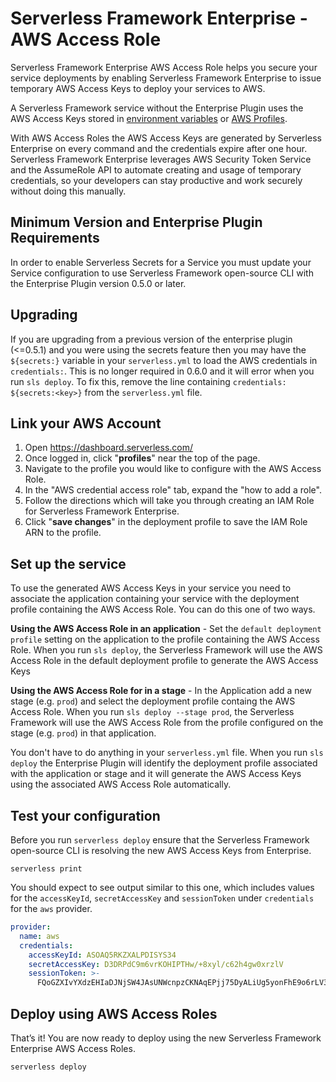 # Serverless Framework Enterprise - AWS Access Role

Serverless Framework Enterprise AWS Access Role helps you secure your service deployments by enabling Serverless Framework Enterprise to issue temporary AWS Access Keys to deploy your services to AWS.

A Serverless Framework service without the Enterprise Plugin uses the AWS Access Keys stored in [environment variables](https://serverless.com/framework/docs/providers/aws/guide/credentials/) or [AWS Profiles](https://serverless.com/framework/docs/providers/aws/guide/credentials/). 

With AWS Access Roles the AWS Access Keys are generated by Serverless Enterprise on every command and the credentials expire after one hour.  Serverless Framework Enterprise leverages AWS Security Token Service and the AssumeRole API to automate creating and usage of temporary credentials, so your developers can stay productive and work securely without doing this manually.

## Minimum Version and Enterprise Plugin Requirements

In order to enable Serverless Secrets for a Service you must update your Service configuration to use Serverless Framework open-source CLI with the Enterprise Plugin version 0.5.0 or later.

## Upgrading

If you are upgrading from a previous version of the enterprise plugin (<=0.5.1) and you were using the secrets feature then you may have the `${secrets:}` variable in your `serverless.yml` to load the AWS credentials in `credentials:`. This is no longer required in 0.6.0 and it will error when you run `sls deploy`. To fix this, remove the line containing `credentials: ${secrets:<key>}` from the `serverless.yml` file.

## Link your AWS Account

1. Open https://dashboard.serverless.com/
2. Once logged in, click "**profiles**" near the top of the page.
3. Navigate to the profile you would like to configure with the AWS Access Role.
4. In the "AWS credential access role" tab, expand the "how to add a role".
5. Follow the directions which will take you through creating an IAM Role for Serverless Framework Enterprise.
6. Click "**save changes**" in the deployment profile to save the IAM Role ARN to the profile.

## Set up the service

To use the generated AWS Access Keys in your service you need to associate the application containing your service with the deployment profile containing the AWS Access Role. You can do this one of two ways.

**Using the AWS Access Role in an application** - Set the `default deployment profile` setting on the application to the profile containing the AWS Access Role. When you run `sls deploy`, the Serverless Framework will use the AWS Access Role in the default deployment profile to generate the AWS Access Keys

**Using the AWS Access Role for in a stage** - In the Application add a new stage (e.g. `prod`) and select the deployment profile containg the AWS Access Role. When you run `sls deploy --stage prod`, the Serverless Framework will use the AWS Access Role from the profile configured on the stage (e.g. `prod`) in that application.

You don't have to do anything in your `serverless.yml` file. When you run `sls deploy` the Enterprise Plugin will identify the deployment profile associated with the application or stage and it will generate the AWS Access Keys using the associated AWS Access Role automatically.

## Test your configuration

Before you run `serverless deploy` ensure that the Serverless Framework open-source CLI is resolving the new AWS Access Keys from Enterprise.

```
serverless print
```

You should expect to see output similar to this one, which includes values for the `accessKeyId`, `secretAccessKey` and `sessionToken` under `credentials` for the `aws` provider.

```yaml
provider:
  name: aws
  credentials:
    accessKeyId: ASOAQ5RKZXALPDISYS34
    secretAccessKey: D3DRPdC9m6vrKOHIPTHw/+8xyl/c62h4gw0xrzlV
    sessionToken: >-
      FQoGZXIvYXdzEHIaDJNjSW4JAsUNWcnpzCKNAqEPjj75DyALiUg5yonFhE9o6rLV3VgH+dg4tZ9WuZBvS1V6Cf8/Tk8cpf7vE3cDrpEDXpNm1Q51bwJnQk7L1S+E5hFK9CFIE/ICyv5HLmxyWqtDHgyyExYljwnovlQz5azmvKJLCjeMF
```

## Deploy using AWS Access Roles

That’s it! You are now ready to deploy using the new Serverless Framework Enterprise AWS Access Roles.

```
serverless deploy
```
